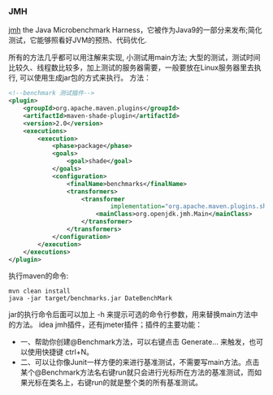 ### JMH
[jmh](https://mp.weixin.qq.com/s?__biz=MzIwMzY1OTU1NQ==&mid=2247484196&idx=1&sn=bb30731def7dcce3a78fb7d8e7c3607a)
the Java Microbenchmark Harness，它被作为Java9的一部分来发布;简化测试，它能够照看好JVM的预热、代码优化.

所有的方法几乎都可以用注解来实现, 小测试用main方法; 大型的测试，测试时间比较久、线程数比较多，加上测试的服务器需要，一般要放在Linux服务器里去执行, 可以使用生成jar包的方式来执行。
方法： 
```xml
<!--benchmark 测试插件-->
<plugin>
    <groupId>org.apache.maven.plugins</groupId>
    <artifactId>maven-shade-plugin</artifactId>
    <version>2.0</version>
    <executions>
        <execution>
            <phase>package</phase>
            <goals>
                <goal>shade</goal>
            </goals>
            <configuration>
                <finalName>benchmarks</finalName>
                <transformers>
                    <transformer
                            implementation="org.apache.maven.plugins.shade.resource.ManifestResourceTransformer">
                        <mainClass>org.openjdk.jmh.Main</mainClass>
                    </transformer>
                </transformers>
            </configuration>
        </execution>
    </executions>
</plugin>
```
执行maven的命令:   
```
mvn clean install
java -jar target/benchmarks.jar DateBenchMark
```
jar的执行命令后面可以加上 -h 来提示可选的命令行参数，用来替换main方法中的方法。
idea jmh插件，还有jmeter插件；插件的主要功能：
- 一、帮助你创建@Benchmark方法，可以右键点击 Generate... 来触发，也可以使用快捷键 ctrl+N。
- 二、可以让你像Junit一样方便的来进行基准测试，不需要写main方法。点击某个@Benchmark方法名右键run就只会进行光标所在方法的基准测试，而如果光标在类名上，右键run的就是整个类的所有基准测试。